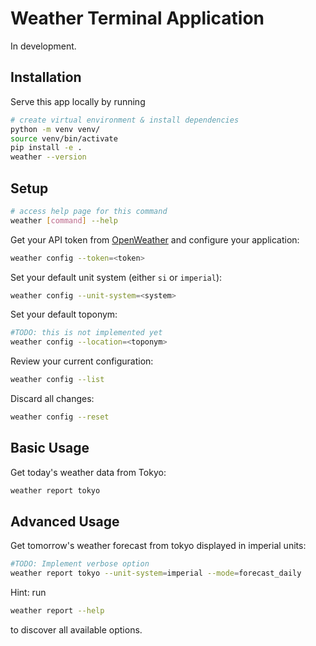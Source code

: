 # Weather Terminal Application

In development.

## Installation

Serve this app locally by running

```bash
# create virtual environment & install dependencies
python -m venv venv/
source venv/bin/activate
pip install -e .
weather --version
```

## Setup

```bash
# access help page for this command
weather [command] --help
```

Get your API token from [OpenWeather](https://openweathermap.org/) and configure
your application:

```bash
weather config --token=<token>
```

Set your default unit system (either `si` or `imperial`):

```bash
weather config --unit-system=<system>
```

Set your default toponym:

```bash
#TODO: this is not implemented yet
weather config --location=<toponym>
```

Review your current configuration:

```bash
weather config --list
```

Discard all changes:

```bash
weather config --reset
```

## Basic Usage

Get today's weather data from Tokyo:

```bash
weather report tokyo
```

## Advanced Usage

Get tomorrow's weather forecast from tokyo displayed in imperial units:

```bash
#TODO: Implement verbose option
weather report tokyo --unit-system=imperial --mode=forecast_daily
```

Hint: run

```bash
weather report --help
```

to discover all available options.

